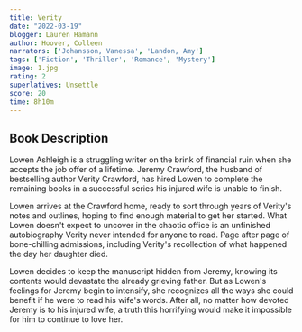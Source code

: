 ```yaml
---
title: Verity
date: "2022-03-19"
blogger: Lauren Hamann
author: Hoover, Colleen
narrators: ['Johansson, Vanessa', 'Landon, Amy']
tags: ['Fiction', 'Thriller', 'Romance', 'Mystery']
image: 1.jpg
rating: 2
superlatives: Unsettle
score: 20
time: 8h10m
---
```


## Book Description

Lowen Ashleigh is a struggling writer on the brink of financial ruin when she accepts the job offer of a lifetime. Jeremy Crawford, the husband of bestselling author Verity Crawford, has hired Lowen to complete the remaining books in a successful series his injured wife is unable to finish.

Lowen arrives at the Crawford home, ready to sort through years of Verity's notes and outlines, hoping to find enough material to get her started. What Lowen doesn't expect to uncover in the chaotic office is an unfinished autobiography Verity never intended for anyone to read. Page after page of bone-chilling admissions, including Verity's recollection of what happened the day her daughter died.

Lowen decides to keep the manuscript hidden from Jeremy, knowing its contents would devastate the already grieving father. But as Lowen's feelings for Jeremy begin to intensify, she recognizes all the ways she could benefit if he were to read his wife's words. After all, no matter how devoted Jeremy is to his injured wife, a truth this horrifying would make it impossible for him to continue to love her.